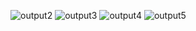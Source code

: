 
![output2](https://user-images.githubusercontent.com/63805043/132509856-d06b1d6a-eee6-4b2e-9bb8-d468e269aaf1.png)
![output3](https://user-images.githubusercontent.com/63805043/132509861-bd9b78f2-3cce-4bdb-b97f-bbd6fff58eaf.png)
![output4](https://user-images.githubusercontent.com/63805043/132509864-ad7b1e4e-a479-4293-b3c5-a39d8749ad00.png)
![output5](https://user-images.githubusercontent.com/63805043/132509870-1789f134-67f1-4cff-9315-35e6cf664c3d.png)

